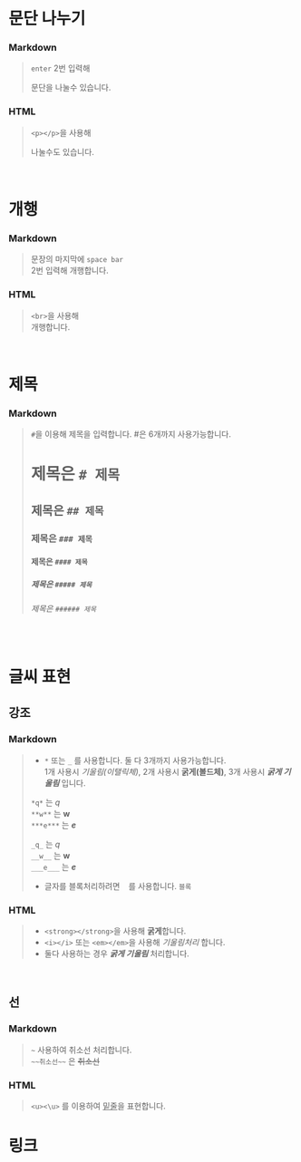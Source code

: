 # 문단 나누기
### Markdown
> `enter` 2번 입력해     
>
> 문단을 나눌수 있습니다.         
### HTML
> `<p></p>`을 사용해 <p>나눌수도 있습니다.</p>
<br>

# 개행
### Markdown
> 문장의 마지막에 `space bar`  
> 2번 입력해 개행합니다.  
### HTML
> `<br>`을 사용해 <br>개행합니다.
<br>

# 제목
### Markdown
> `#`을 이용해 제목을 입력합니다. #은 6개까지 사용가능합니다.  
> # 제목은 `# 제목`  
> ## 제목은 `## 제목`  
> ### 제목은 `### 제목`  
> #### 제목은 `#### 제목`
> ##### 제목은 `##### 제목` 
> ###### 제목은 `###### 제목` 
<br>

# 글씨 표현
## 강조
### Markdown
> - `*` 또는 `_` 를 사용합니다. 둘 다 3개까지 사용가능합니다.  
> 1개 사용시 *기울림(이탤릭체)*, 2개 사용시 **굵게(볼드체)**, 3개 사용시 ***굵게 기울림*** 입니다.
>
>
> `*q*` 는 *q*  
> `**w**` 는 **w**  
> `***e***` 는 ***e***  
>
>`_q_` 는 _q_  
>`__w__` 는 __w__  
>`___e___` 는 ___e___ 
> - 글자를 블록처리하려면 ` ` 를 사용합니다.
> `블록` 
### HTML
> - `<strong></strong>`을 사용해 <strong>굵게</strong>합니다.  
> - `<i></i>` 또는 `<em></em>`을 사용해 <i>기울림</i><em>처리</em> 합니다.  
> - 둘다 사용하는 경우 <strong><i>굵게 기울림</strong></i> 처리합니다.  
<br>

## 선
### Markdown
> `~` 사용하여 취소선 처리합니다.  
> `~~취소선~~` 은 ~~취소선~~
### HTML
> `<u><\u>` 를 이용하여 <u>밑줄</u>을 표현합니다.

# 링크
> 
